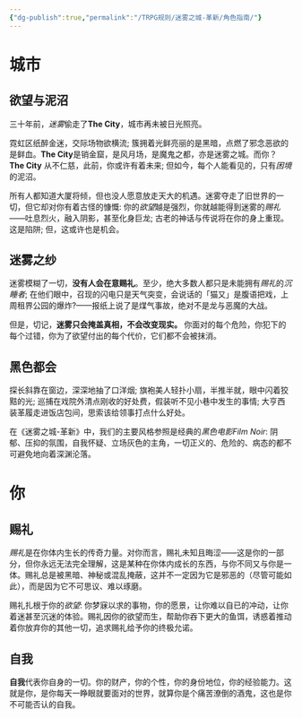 ```yaml
---
{"dg-publish":true,"permalink":"/TRPG规则/迷雾之城-革新/角色指南/"}
---
```


# 城市
## 欲望与泥沼
三十年前，*迷雾*偷走了**The City**，城市再未被日光照亮。

霓虹区纸醉金迷，交际场物欲横流; 簇拥着光鲜亮丽的是黑暗，点燃了邪念恶欲的是鲜血。**The City**是销金窟，是风月场，是魔鬼之都，亦是迷雾之城。而你？**The City** 从不仁慈，此前，你或许有着未来; 但如今，每个人能看见的，只有*困境*的泥沼。

所有人都知道大厦将倾，但也没人愿意放走天大的机遇。迷雾夺走了旧世界的一切，但它却对你有着古怪的慷慨: 你的*欲望*越是强烈，你就越能得到迷雾的*赐礼*——吐息烈火，融入阴影，甚至化身巨龙; 古老的神话与传说将在你的身上重现。这是陷阱; 但，这或许也是机会。

## 迷雾之纱
迷雾模糊了一切，**没有人会在意赐礼**。至少，绝大多数人都只是未能拥有*赐礼*的*沉睡者*; 在他们眼中，召现的闪电只是天气突变，会说话的「猫又」是腹语把戏，上周租界公园的爆炸?——报纸上说了是煤气事故，绝对不是龙与恶魔的大战。

但是，切记，**迷雾只会掩盖真相，不会改变现实。** 你面对的每个危险，你犯下的每个过错，你为了欲望付出的每个代价，它们都不会被抹消。

## 黑色都会
探长斜靠在窗边，深深地抽了口洋烟; 旗袍美人轻扑小扇，半推半就，眼中闪着狡黠的光; 巡捕在戏院外清点刚收的好处费，假装听不见小巷中发生的事情; 大亨西装革履走进饭店包间，思索该给领事打点什么好处。

在《迷雾之城-革新》中，我们的主要风格参照是经典的*黑色电影Film Noir*: 阴郁、压抑的氛围，自我怀疑、立场灰色的主角，一切正义的、危险的、病态的都不可避免地向着深渊沦落。

# 你
## 赐礼
*赐礼*是在你体内生长的传奇力量。对你而言，赐礼未知且晦涩——这是你的一部分，但你永远无法完全理解，这是某种在你体内成长的东西，与你不同又与你是一体。赐礼总是被黑暗、神秘或混乱掩蔽，这并不一定因为它是邪恶的（尽管可能如此），而是因为它不可思议、难以琢磨。

赐礼扎根于你的*欲望*: 你梦寐以求的事物，你的愿景，让你难以自已的冲动，让你着迷甚至沉迷的体验。赐礼因你的欲望而生，帮助你吞下更大的鱼饵，诱惑着推动着你放弃你的其他一切，追求赐礼给予你的终极允诺。

## 自我
**自我**代表你自身的一切。你的财产，你的个性，你的身份地位，你的经验能力。这就是你，是你每天一睁眼就要面对的世界，就算你是个痛苦潦倒的酒鬼，这也是你不可能否认的自我。
